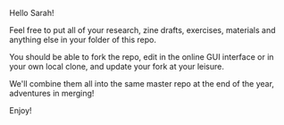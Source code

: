Hello Sarah!

Feel free to put all of your research, zine drafts, exercises, materials and anything else in your folder of this repo.

You should be able to fork the repo, edit in the online GUI interface or in your own local clone, and update your fork at your leisure.

We'll combine them all into the same master repo at the end of the year, adventures in merging!

Enjoy!